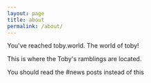 ```yaml
---
layout: page
title: about
permalink: /about/
---
```


You've reached toby.world. The world of toby!

This is where the Toby's ramblings are located.

You should read the #news posts instead of this